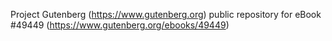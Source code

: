 Project Gutenberg (https://www.gutenberg.org) public repository for eBook #49449 (https://www.gutenberg.org/ebooks/49449)
